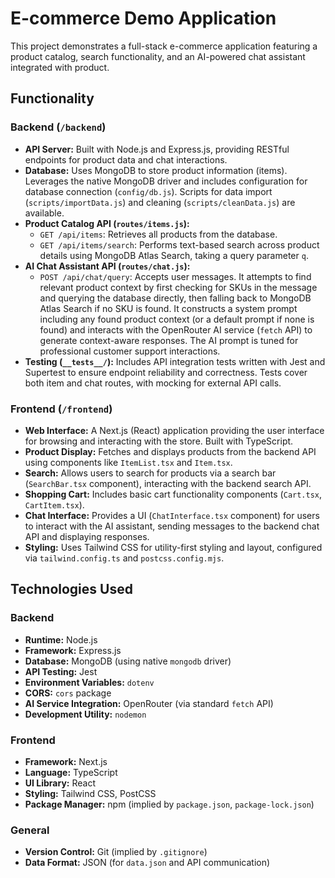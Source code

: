 # E-commerce Demo Application

This project demonstrates a full-stack e-commerce application featuring a product catalog, search functionality, and an AI-powered chat assistant integrated with product.

## Functionality

### Backend (`/backend`)

*   **API Server:** Built with Node.js and Express.js, providing RESTful endpoints for product data and chat interactions.
*   **Database:** Uses MongoDB to store product information (items). Leverages the native MongoDB driver and includes configuration for database connection (`config/db.js`). Scripts for data import (`scripts/importData.js`) and cleaning (`scripts/cleanData.js`) are available.
*   **Product Catalog API (`routes/items.js`):**
    *   `GET /api/items`: Retrieves all products from the database.
    *   `GET /api/items/search`: Performs text-based search across product details using MongoDB Atlas Search, taking a query parameter `q`.
*   **AI Chat Assistant API (`routes/chat.js`):**
    *   `POST /api/chat/query`: Accepts user messages. It attempts to find relevant product context by first checking for SKUs in the message and querying the database directly, then falling back to MongoDB Atlas Search if no SKU is found. It constructs a system prompt including any found product context (or a default prompt if none is found) and interacts with the OpenRouter AI service (`fetch` API) to generate context-aware responses. The AI prompt is tuned for professional customer support interactions.
*   **Testing (`__tests__/`):** Includes API integration tests written with Jest and Supertest to ensure endpoint reliability and correctness. Tests cover both item and chat routes, with mocking for external API calls.

### Frontend (`/frontend`)

*   **Web Interface:** A Next.js (React) application providing the user interface for browsing and interacting with the store. Built with TypeScript.
*   **Product Display:** Fetches and displays products from the backend API using components like `ItemList.tsx` and `Item.tsx`.
*   **Search:** Allows users to search for products via a search bar (`SearchBar.tsx` component), interacting with the backend search API.
*   **Shopping Cart:** Includes basic cart functionality components (`Cart.tsx`, `CartItem.tsx`).
*   **Chat Interface:** Provides a UI (`ChatInterface.tsx` component) for users to interact with the AI assistant, sending messages to the backend chat API and displaying responses.
*   **Styling:** Uses Tailwind CSS for utility-first styling and layout, configured via `tailwind.config.ts` and `postcss.config.mjs`.

## Technologies Used

### Backend

*   **Runtime:** Node.js
*   **Framework:** Express.js
*   **Database:** MongoDB (using native `mongodb` driver)
*   **API Testing:** Jest
*   **Environment Variables:** `dotenv`
*   **CORS:** `cors` package
*   **AI Service Integration:** OpenRouter (via standard `fetch` API)
*   **Development Utility:** `nodemon`

### Frontend

*   **Framework:** Next.js
*   **Language:** TypeScript
*   **UI Library:** React
*   **Styling:** Tailwind CSS, PostCSS
*   **Package Manager:** npm (implied by `package.json`, `package-lock.json`)

### General

*   **Version Control:** Git (implied by `.gitignore`)
*   **Data Format:** JSON (for `data.json` and API communication)
